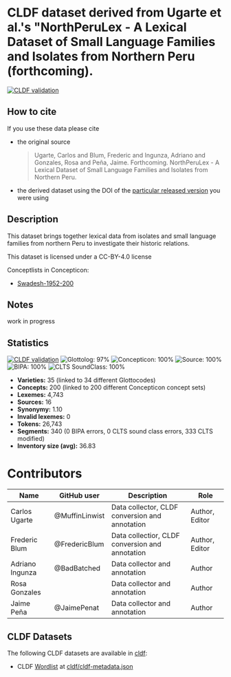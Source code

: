 # CLDF dataset derived from Ugarte et al.'s "NorthPeruLex - A Lexical Dataset of Small Language Families and Isolates from Northern Peru (forthcoming).

[![CLDF validation](https://github.com/lexibank/northperulex/workflows/CLDF-validation/badge.svg)](https://github.com/lexibank/northperulex/actions?query=workflow%3ACLDF-validation)

## How to cite

If you use these data please cite
- the original source
  > Ugarte, Carlos and Blum, Frederic and Ingunza, Adriano and Gonzales, Rosa and Peña, Jaime. Forthcoming. NorthPeruLex - A Lexical Dataset of Small Language Families and Isolates from Northern Peru.
- the derived dataset using the DOI of the [particular released version](../../releases/) you were using

## Description


This dataset brings together lexical data from isolates and small language families from northern Peru to investigate their historic relations.

This dataset is licensed under a CC-BY-4.0 license


Conceptlists in Concepticon:
- [Swadesh-1952-200](https://concepticon.clld.org/contributions/Swadesh-1952-200)
## Notes

work in progress


## Statistics


[![CLDF validation](https://github.com/lexibank/northperulex/workflows/CLDF-validation/badge.svg)](https://github.com/lexibank/northperulex/actions?query=workflow%3ACLDF-validation)
![Glottolog: 97%](https://img.shields.io/badge/Glottolog-97%25-green.svg "Glottolog: 97%")
![Concepticon: 100%](https://img.shields.io/badge/Concepticon-100%25-brightgreen.svg "Concepticon: 100%")
![Source: 100%](https://img.shields.io/badge/Source-100%25-brightgreen.svg "Source: 100%")
![BIPA: 100%](https://img.shields.io/badge/BIPA-100%25-brightgreen.svg "BIPA: 100%")
![CLTS SoundClass: 100%](https://img.shields.io/badge/CLTS%20SoundClass-100%25-brightgreen.svg "CLTS SoundClass: 100%")

- **Varieties:** 35 (linked to 34 different Glottocodes)
- **Concepts:** 200 (linked to 200 different Concepticon concept sets)
- **Lexemes:** 4,743
- **Sources:** 16
- **Synonymy:** 1.10
- **Invalid lexemes:** 0
- **Tokens:** 26,743
- **Segments:** 340 (0 BIPA errors, 0 CLTS sound class errors, 333 CLTS modified)
- **Inventory size (avg):** 36.83

# Contributors

Name | GitHub user    | Description                                     | Role |
--- |----------------|-------------------------------------------------| --- |
Carlos Ugarte | @MuffinLinwist | Data collector, CLDF conversion and annotation  | Author, Editor
Frederic Blum | @FredericBlum  | Data collectior, CLDF conversion and annotation | Author, Editor
Adriano Ingunza | @BadBatched    | Data collector and annotation                   | Author
Rosa Gonzales |                | Data collector and annotation                   | Author
Jaime Peña | @JaimePenat    | Data collector and annotation                   | Author




## CLDF Datasets

The following CLDF datasets are available in [cldf](cldf):

- CLDF [Wordlist](https://github.com/cldf/cldf/tree/master/modules/Wordlist) at [cldf/cldf-metadata.json](cldf/cldf-metadata.json)